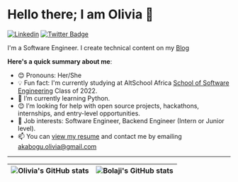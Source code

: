 # Hello there; I am Olivia 👋

[![Linkedin](https://img.shields.io/badge/-Olivia%20Akabogu-blue?style=for-the-badge&logo=Linkedin&logoColor=white&link=https://www.linkedin.com/in/olivia-akabogu)](https://www.linkedin.com/in/olivia-akabogu)  [![Twitter Badge](https://img.shields.io/badge/-@_oliviaan-1ca0f1?style=for-the-badge&logo=twitter&logoColor=white&link=https://twitter.com/_oliviaan)](https://twitter.com/_oliviaan)

I'm a Software Engineer. I create technical content on my [Blog](https://theoliviaan.hashnode.dev)


**Here's a quick summary about me**:

- 😊 Pronouns: Her/She
- 💡 Fun fact: I'm currently studying at AltSchool Africa [School of Software Engineering](https://altschoolafrica.com/schools/engineering) Class of 2022.
- 🌱 I’m currently learning Python.
- 😊 I’m looking for help with open source projects, hackathons, internships, and entry-level opportunities.
- 💼 Job interests: Software Engineer, Backend Engineer (Intern or Junior level).
- 📫 You can [view my resume](#) and contact me by emailing akabogu.olivia@gmail.com

---

| <img align="center" src="https://github-readme-stats.vercel.app/api?username=theoliviaan&show_icons=true&include_all_commits=true&hide_border=true" alt="Olivia's GitHub stats" /> | <img align="center" src="https://github-readme-stats.vercel.app/api/top-langs/?username=theoliviaan&langs_count=8&layout=compact&hide=php&hide_border=true" alt="Bolaji's GitHub stats" /> |
| ------------- | ------------- |
